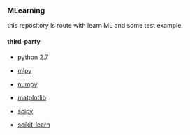 ### MLearning
this repository is route with learn ML and some test example.


#### third-party
* python 2.7

* [mlpy ](https://sourceforge.net/projects/mlpy/files/)

* [numpy ](http://www.numpy.org/)

* [matplotlib](http://matplotlib.org/)

* [scipy](https://www.scipy.org/)

* [scikit-learn](http://scikit-learn.org/stable/)



